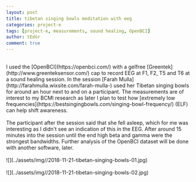 ```yaml
---
layout: post
title: tibetan singing bowls meditation with eeg
categories: project-e
tags: [project-e, measurements, sound healing, OpenBCI]
author: tEdör
comment: true
---
```

<br>
I used the [OpenBCI](https://openbci.com/) with a gelfree [Greentek](http://www.greenteksensor.com/) cap to record EEG at F1, F2, T5 and T6 at a sound healing session. In the session [Farah Mulla](http://farahmulla.wixsite.com/farah-mulla-) used her Tibetan singing bowls for around an hour next to and on a participant. The measurements are of interest to my BCMI research as later I plan to test how [extremely low frequencies](https://bestsingingbowls.com/singing-bowl-frequency/) (ELF) can help shift awareness.
<br><br>
The participant after the session said that she fell asleep, which for me was interesting as I didn't see an indication of this in the EEG. After around 15 minutes into the session until the end high beta and gamma were the strongest bandwidths. Further analysis of the OpenBCI dataset will be done with another software, later.
<br>
<br>
![](../assets/img//2018-11-21-tibetan-singing-bowls-01.jpg)
<br>
<br>
![](../assets/img//2018-11-21-tibetan-singing-bowls-02.jpg)
